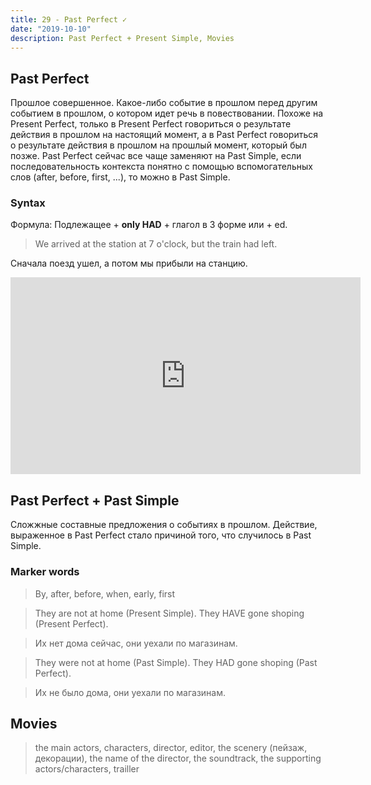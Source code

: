```yaml
---
title: 29 - Past Perfect ✓
date: "2019-10-10"
description: Past Perfect + Present Simple, Movies
---
```


## Past Perfect

Прошлое совершенное. Какое-либо событие в прошлом перед другим событием в прошлом, о котором идет речь в повествовании. Похоже на Present Perfect, только в Present Perfect говориться о результате действия в прошлом на настоящий момент, а в Past Perfect говориться о результате действия в прошлом на прошлый момент, который был позже. Past Perfect сейчас все чаще заменяют на Past Simple, если последовательность контекста понятно с помощью вспомогательных слов (after, before, first, ...), то можно в Past Simple.

### Syntax

Формула: Подлежащее + **only HAD** + глагол в 3 форме или + ed.

> We arrived at the station at 7 o'clock, but the train had left.

Сначала поезд ушел, а потом мы прибыли на станцию.

<iframe width="560" height="315" src="https://www.youtube.com/embed/WGQcstYOhfs" frameborder="0" allow="accelerometer; autoplay; encrypted-media; gyroscope; picture-in-picture" allowfullscreen></iframe>

## Past Perfect + Past Simple

Сложжные составные предложения о событиях в прошлом. Действие, выраженное в Past Perfect стало причиной того, что случилось в Past Simple.

### Marker words

> By, after, before, when, early, first

> They are not at home (Present Simple). They HAVE gone shoping (Present Perfect).

> Их нет дома сейчас, они уехали по магазинам.

> They were not at home (Past Simple). They HAD gone shoping (Past Perfect).

> Их не было дома, они уехали по магазинам.

## Movies

> the main actors, characters, director, editor, the scenery (пейзаж, декорации), the name of the director, the soundtrack, the supporting actors/characters, trailler
